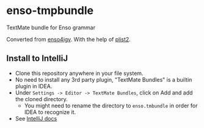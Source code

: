 # enso-tmpbundle
TextMate bundle for Enso grammar

Converted from [enso4igv](https://github.com/enso-org/enso/blob/develop/tools/enso4igv/src/main/resources/org/enso/tools/enso4igv/enso.tmLanguage.json).
With the help of [plist2](https://github.com/wareset/plist2).

## Install to IntelliJ
- Clone this repository anywhere in your file system.
- No need to install any 3rd party plugin, "TextMate Bundles" is a builtin plugin in IDEA.
- Under `Settings -> Editor -> TextMate Bundles`, click on Add and add the cloned directory.
  - You might need to rename the directory to `enso.tmbundle` in order for IDEA to recognize it.
- See [IntelliJ docs](https://www.jetbrains.com/help/idea/textmate-bundles.html)

